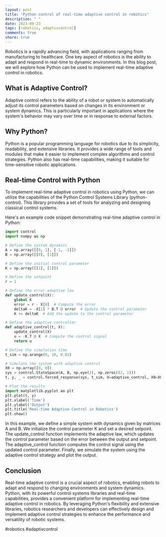 ```yaml
---
layout: post
title: "Python control of real-time adaptive control in robotics"
description: " "
date: 2023-09-23
tags: [robotics, adaptivcontrol]
comments: true
share: true
---
```


Robotics is a rapidly advancing field, with applications ranging from manufacturing to healthcare. One key aspect of robotics is the ability to adapt and respond in real-time to dynamic environments. In this blog post, we will explore how Python can be used to implement real-time adaptive control in robotics.

## What is Adaptive Control?

Adaptive control refers to the ability of a robot or system to automatically adjust its control parameters based on changes in its environment or system dynamics. This is particularly important in applications where the system's behavior may vary over time or in response to external factors.

## Why Python?

Python is a popular programming language for robotics due to its simplicity, readability, and extensive libraries. It provides a wide range of tools and modules that make it easier to implement complex algorithms and control strategies. Python also has real-time capabilities, making it suitable for time-sensitive robotic applications.

## Real-time Control with Python

To implement real-time adaptive control in robotics using Python, we can utilize the capabilities of the Python Control Systems Library (python-control). This library provides a set of tools for analyzing and designing classical control systems.

Here's an example code snippet demonstrating real-time adaptive control in Python:

```python
import control
import numpy as np

# Define the system dynamics
A = np.array([[0, 1], [-1, -1]])
B = np.array([[0], [1]])

# Define the initial control parameter
K = np.array([[1], [1]])

# Define the setpoint
r = 1

# Define the error adaptive law
def update_control(X):
    global K
    error = r - X[0]  # Compute the error
    deltaK = -X[1] * B.T @ error  # Update the control parameter
    K += deltaK  # Add the update to the control parameter

# Define the adaptive controller
def adaptive_control(t, X):
    update_control(X)
    u = -K.T @ X  # Compute the control signal
    return u

# Define the simulation time
t_sim = np.arange(0, 10, 0.01)

# Simulate the system with adaptive control
X0 = np.array([0, 0])
sys = control.StateSpace(A, B, np.eye(2), np.zeros((2, 1)))
t, y, _ = control.forced_response(sys, t_sim, U=adaptive_control, X0=X0)

# Plot the results
import matplotlib.pyplot as plt
plt.plot(t, y)
plt.xlabel('Time')
plt.ylabel('Output')
plt.title('Real-time Adaptive Control in Robotics')
plt.show()
```

In this example, we define a simple system with dynamics given by matrices A and B. We initialize the control parameter K and set a desired setpoint. The update_control function implements the adaptive law, which updates the control parameter based on the error between the output and setpoint. The adaptive_control function computes the control signal using the updated control parameter. Finally, we simulate the system using the adaptive control strategy and plot the output.

## Conclusion

Real-time adaptive control is a crucial aspect of robotics, enabling robots to adapt and respond to changing environments and system dynamics. Python, with its powerful control systems libraries and real-time capabilities, provides a convenient platform for implementing real-time adaptive control in robotics. By leveraging Python's flexibility and extensive libraries, robotics researchers and developers can effectively design and implement adaptive control strategies to enhance the performance and versatility of robotic systems.

#robotics #adaptivcontrol